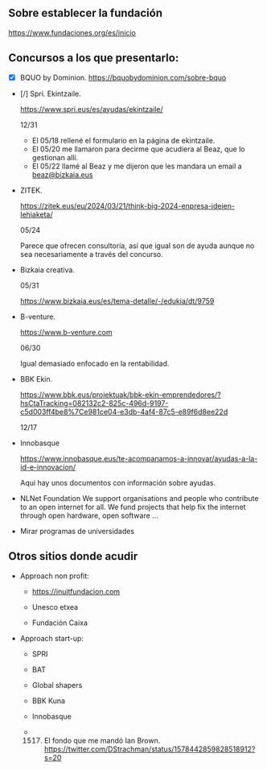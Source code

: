 ## Sobre establecer la fundación

https://www.fundaciones.org/es/inicio


## Concursos a los que presentarlo:

- [X] BQUO by Dominion.
    https://bquobydominion.com/sobre-bquo


- [/] Spri. Ekintzaile.

    https://www.spri.eus/es/ayudas/ekintzaile/

    12/31

    - El 05/18 rellené el formulario en la página de ekintzaile.
    - El 05/20 me llamaron para decirme que acudiera al Beaz, que lo gestionan allí.
    - El 05/22 llamé al Beaz y me dijeron que les mandara un email a beaz@bizkaia.eus


- ZITEK.

    https://zitek.eus/eu/2024/03/21/think-big-2024-enpresa-ideien-lehiaketa/

    05/24

    Parece que ofrecen consultoría, así que igual son de ayuda aunque no sea necesariamente a través del concurso.

- Bizkaia creativa.

    05/31

    https://www.bizkaia.eus/es/tema-detalle/-/edukia/dt/9759


- B-venture.

    https://www.b-venture.com

    06/30

    Igual demasiado enfocado en la rentabilidad.


- BBK Ekin.
    
    https://www.bbk.eus/proiektuak/bbk-ekin-emprendedores/?hsCtaTracking=082132c2-825c-496d-9197-c5d003ff4be8%7Ce981ce04-e3db-4af4-87c5-e89f6d8ee22d

    12/17


- Innobasque

    https://www.innobasque.eus/te-acompanamos-a-innovar/ayudas-a-la-id-e-innovacion/

    Aqui hay unos documentos con información sobre ayudas.

- NLNet Foundation
    We support organisations and people who contribute to an open internet for all. We fund projects that help fix the internet through open hardware, open software ...

- Mirar programas de universidades



## Otros sitios donde acudir

- Approach non profit:

    - https://inuitfundacion.com

    - Unesco etxea

    - Fundación Caixa

- Approach start-up:
    
    - SPRI

    - BAT

    - Global shapers

    - BBK Kuna

    - Innobasque

    - 1517. El fondo que me mandó Ian Brown. https://twitter.com/DStrachman/status/1578442859828518912?s=20
